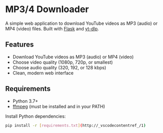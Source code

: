 # MP3/4 Downloader

A simple web application to download YouTube videos as MP3 (audio) or MP4 (video) files. Built with [Flask](https://flask.palletsprojects.com/) and [yt-dlp](https://github.com/yt-dlp/yt-dlp).

## Features

- Download YouTube videos as MP3 (audio) or MP4 (video)
- Choose video quality (1080p, 720p, or smallest)
- Choose audio quality (320, 192, or 128 kbps)
- Clean, modern web interface

## Requirements

- Python 3.7+
- [ffmpeg](https://ffmpeg.org/) (must be installed and in your PATH)

Install Python dependencies:
```sh
pip install -r [requirements.txt](http://_vscodecontentref_/1)
```

